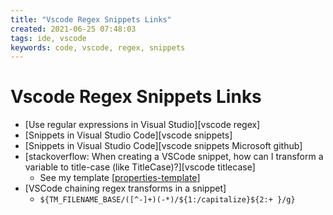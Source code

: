 ```yaml
---
title: "Vscode Regex Snippets Links"
created: 2021-06-25 07:48:03
tags: ide, vscode
keywords: code, vscode, regex, snippets
---
```

# Vscode Regex Snippets Links

- [Use regular expressions in Visual Studio][vscode regex]
- [Snippets in Visual Studio Code][vscode snippets]
- [Snippets in Visual Studio Code][vscode snippets Microsoft github]
- [stackoverflow: When creating a VSCode snippet, how can I transform a variable to title-case (like TitleCase)?][vscode titlecase]
  - See my template [[properties-template]]
- [VSCode chaining regex transforms in a snippet]
  - `${TM_FILENAME_BASE/([^-]+)(-*)/${1:/capitalize}${2:+ }/g}`

[//begin]: # "Autogenerated link references for markdown compatibility"
[properties-template]: properties-template.md "Properties Template"
[//end]: # "Autogenerated link references"
